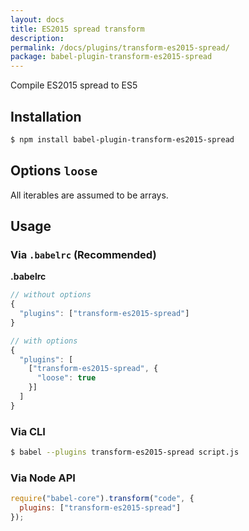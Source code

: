 ```yaml
---
layout: docs
title: ES2015 spread transform
description:
permalink: /docs/plugins/transform-es2015-spread/
package: babel-plugin-transform-es2015-spread
---
```


Compile ES2015 spread to ES5

## Installation

```sh
$ npm install babel-plugin-transform-es2015-spread
```

## Options `loose`

All iterables are assumed to be arrays.

## Usage

### Via `.babelrc` (Recommended)

**.babelrc**

```js
// without options
{
  "plugins": ["transform-es2015-spread"]
}

// with options
{
  "plugins": [
    ["transform-es2015-spread", {
      "loose": true
    }]
  ]
}
```

### Via CLI

```sh
$ babel --plugins transform-es2015-spread script.js
```

### Via Node API

```javascript
require("babel-core").transform("code", {
  plugins: ["transform-es2015-spread"]
});
```
